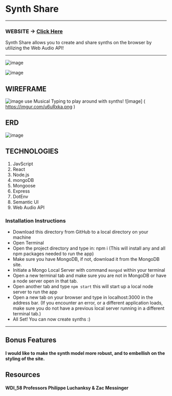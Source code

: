 # Synth Share
---
### WEBSITE -> [Click Here](https://protected-retreat-79471.herokuapp.com/) 
Synth Share allows you to create and share synths on the browser by utilizing the Web Audio API! 

---

![image]( https://imgur.com/WuKSkri.png )  

![image]( https://imgur.com/Fffae7A.png ) 

## WIREFRAME

![image]( https://imgur.com/d7P8amJ.png ) 
use Musical Typing to play around with synths! ![image] ( https://imgur.com/u6uRxka.png )

## ERD
![image]( https://imgur.com/FKy4jh2.png ) 


## TECHNOLOGIES 
1. JavScript 
2. React
2. Node.js
3. mongoDB
4. Mongoose 
5. Express 
6. DotEnv 
9. Semantic UI 
10. Web Audio API

### Installation Instructions
- Download this directory from GitHub to a local directory on your machine
- Open Terminal
- Open the project directory and type in: npm i (This will install any and all npm packages needed to run the app)
- Make sure you have MongoDB, if not, download it from the MongoDB site.
- Initiate a Mongo Local Server with command `mongod` within your terminal
- Open a new terminal tab and make sure you are not in MongoDB or have a node server open in that tab.
- Open another tab and type `npm start` this will start up a local node server to run the app
- Open a new tab on your browser and type in localhost:3000 in the address bar. (If you encounter an error, or a different application loads, make sure you do not have a previous local server running in a different terminal tab.)
- All Set! You can now create synths :)


---
## Bonus Features
#### I would like to make the synth model more robust, and to embellish on the styling of the site.
## Resources
#### WDI_58 Professors Philippe Luchanksy & Zac Messinger
